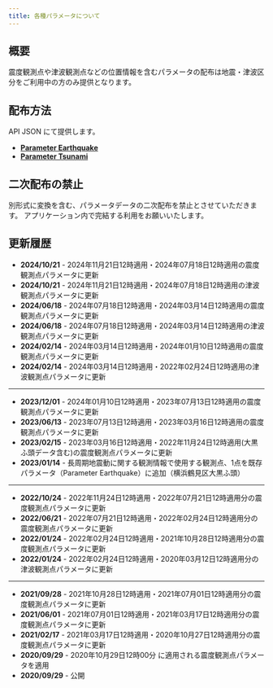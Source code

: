 ```yaml
---
title: 各種パラメータについて
---
```


## 概要

震度観測点や津波観測点などの位置情報を含むパラメータの配布は地震・津波区分をご利用中の方のみ提供となります。

## 配布方法

API JSON にて提供します。

* [**Parameter Earthquake**](/docs/reference/api/v2/parameter.earthquake.md)
* [**Parameter Tsunami**](/docs/reference/api/v2/parameter.tsunami.md)


## 二次配布の禁止

別形式に変換を含む、パラメータデータの二次配布を禁止とさせていただきます。
アプリケーション内で完結する利用をお願いいたします。


## 更新履歴


* **2024/10/21** - 2024年11月21日12時適用・2024年07月18日12時適用の震度観測点パラメータに更新
* **2024/10/21** - 2024年11月21日12時適用・2024年07月18日12時適用の津波観測点パラメータに更新
* **2024/06/18** - 2024年07月18日12時適用・2024年03月14日12時適用の震度観測点パラメータに更新
* **2024/06/18** - 2024年07月18日12時適用・2024年03月14日12時適用の津波観測点パラメータに更新
* **2024/02/14** - 2024年03月14日12時適用・2024年01月10日12時適用の震度観測点パラメータに更新
* **2024/02/14** - 2024年03月14日12時適用・2022年02月24日12時適用の津波観測点パラメータに更新
---
* **2023/12/01** - 2024年01月10日12時適用・2023年07月13日12時適用の震度観測点パラメータに更新
* **2023/06/13** - 2023年07月13日12時適用・2023年03月16日12時適用の震度観測点パラメータに更新
* **2023/02/15** - 2023年03月16日12時適用・2022年11月24日12時適用(大黒ふ頭データ含む)の震度観測点パラメータに更新
* **2023/01/14** - 長周期地震動に関する観測情報で使用する観測点、1点を既存パラメータ（Parameter Earthquake）に追加（横浜鶴見区大黒ふ頭）
---
* **2022/10/24** - 2022年11月24日12時適用・2022年07月21日12時適用分の震度観測点パラメータに更新
* **2022/06/21** - 2022年07月21日12時適用・2022年02月24日12時適用分の震度観測点パラメータに更新
* **2022/01/24** - 2022年02月24日12時適用・2021年10月28日12時適用分の震度観測点パラメータに更新
* **2022/01/24** - 2022年02月24日12時適用・2020年03月12日12時適用分の津波観測点パラメータに更新
---
* **2021/09/28** - 2021年10月28日12時適用・2021年07月01日12時適用分の震度観測点パラメータに更新
* **2021/06/01** - 2021年07月01日12時適用・2021年03月17日12時適用分の震度観測点パラメータに更新
* **2021/02/17** - 2021年03月17日12時適用・2020年10月27日12時適用分の震度観測点パラメータに更新
* **2020/09/29** - 2020年10月29日12時00分 に適用される震度観測点パラメータを適用
* **2020/09/29** - 公開
